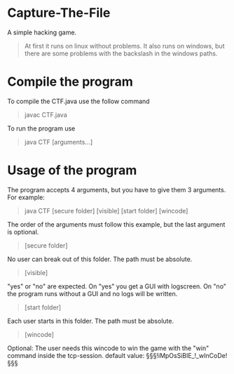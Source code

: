 # Capture-The-File
A simple hacking game.

> At first it runs on linux without problems. It also runs on windows, but there are some problems with the backslash in the windows paths.

# Compile the program

To compile the CTF.java use the follow command

> javac CTF.java

To run the program use

> java CTF [arguments...]

# Usage of the program

The program accepts 4 arguments, but you have to give them 3 arguments. For example:

> java CTF [secure folder] [visible] [start folder] [wincode]

The order of the arguments must follow this example, but the last argument is optional.

> [secure folder]

No user can break out of this folder. The path must be absolute.
  
> [visible]

"yes" or "no" are expected. On "yes" you get a GUI with logscreen. On "no" the program runs without a GUI and no logs will be written.

> [start folder]

Each user starts in this folder. The path must be absolute.
  
> [wincode]

Optional: The user needs this wincode to win the game with the "win" command inside the tcp-session. default value: §§§!iMpOsSiBlE_!_wInCoDe!§§§
